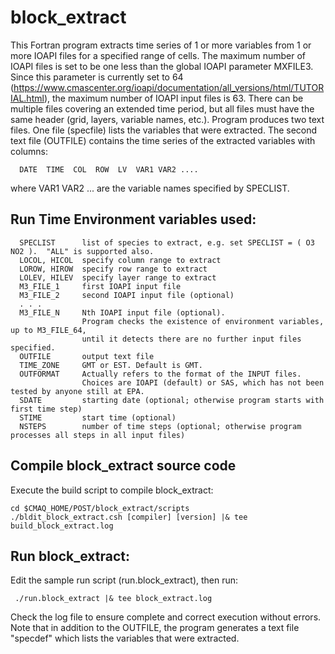 block_extract
========

This Fortran program extracts time series of 1 or more variables from 1 or more IOAPI files for a specified range of cells. The maximum number of IOAPI files is set to be one less than the global IOAPI parameter MXFILE3. Since this parameter is currently set to 64 (https://www.cmascenter.org/ioapi/documentation/all_versions/html/TUTORIAL.html), the maximum number of IOAPI input files is 63. There can be multiple files covering an extended time period, but all files must have the same header (grid, layers, variable names, etc.).  Program produces two text files. One file (specfile) lists the variables that were extracted.  The second text file (OUTFILE) contains the time series of the extracted variables with columns: 
```
  DATE  TIME  COL  ROW  LV  VAR1 VAR2 .... 
```
where VAR1 VAR2 ... are the variable names specified by SPECLIST.

## Run Time Environment variables used:

```
  SPECLIST      list of species to extract, e.g. set SPECLIST = ( O3 NO2 ).  "ALL" is supported also.
  LOCOL, HICOL  specify column range to extract
  LOROW, HIROW  specify row range to extract
  LOLEV, HILEV  specify layer range to extract
  M3_FILE_1     first IOAPI input file
  M3_FILE_2     second IOAPI input file (optional)
  . . .
  M3_FILE_N     Nth IOAPI input file (optional). 
                Program checks the existence of environment variables, up to M3_FILE_64, 
                until it detects there are no further input files specified.
  OUTFILE       output text file
  TIME_ZONE     GMT or EST. Default is GMT.
  OUTFORMAT     Actually refers to the format of the INPUT files. 
                Choices are IOAPI (default) or SAS, which has not been tested by anyone still at EPA.
  SDATE         starting date (optional; otherwise program starts with first time step)
  STIME         start time (optional)
  NSTEPS        number of time steps (optional; otherwise program processes all steps in all input files)
```
## Compile block_extract source code

Execute the build script to compile block_extract:

```
cd $CMAQ_HOME/POST/block_extract/scripts
./bldit_block_extract.csh [compiler] [version] |& tee build_block_extract.log
```

## Run block_extract:
Edit the sample run script (run.block_extract), then run:
```
 ./run.block_extract |& tee block_extract.log
```
Check the log file to ensure complete and correct execution without errors.
Note that in addition to the OUTFILE, the program generates a text file "specdef" which lists the variables that were extracted.

